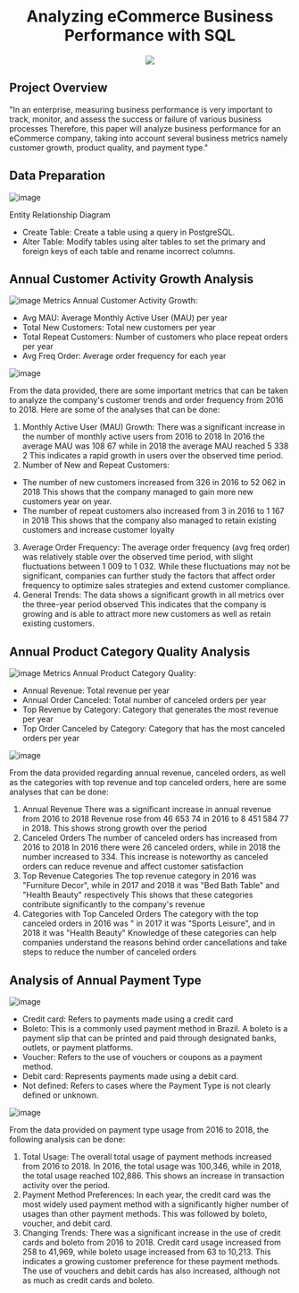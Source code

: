 <h1 align = "center">Analyzing eCommerce Business Performance with SQL</h1>

<p align="center">
  <img src="https://wallpapercave.com/wp/wp3537586.jpg"/>
</p>

<h2> Project Overview </h2>
"In an enterprise, measuring business performance is very important to track, monitor, and assess the success or failure of various business processes Therefore, this paper will analyze business performance for an eCommerce company, taking into account several business metrics namely customer growth, product quality, and payment type."

<h2> Data Preparation </h2>

 ![image](https://github.com/Bimadaa/Analyzing-eCommerce-Business-Performance-with-SQL/assets/124886706/486a4500-089a-4584-97d6-64564c425478)

  
Entity Relationship Diagram
* Create Table: Create a table using a query in PostgreSQL.
* Alter Table:  Modify tables using alter tables to set the primary and foreign keys of each table and rename incorrect columns.


<h2> Annual Customer Activity Growth Analysis </h2>

![image](https://github.com/Bimadaa/Analyzing-eCommerce-Business-Performance-with-SQL/assets/124886706/1782efd2-d377-43c6-af01-11c26d409283)
Metrics Annual Customer Activity Growth:
* Avg MAU: Average Monthly Active User (MAU) per year
* Total New Customers: Total new customers per year
* Total Repeat Customers: Number of customers who place repeat orders per year
* Avg Freq Order: Average order frequency for each year

![image](https://github.com/Bimadaa/Analyzing-eCommerce-Business-Performance-with-SQL/assets/124886706/30161468-5fed-4727-8c54-42ad9b5b505e)


From the data provided, there are some important metrics that can be taken to analyze the company's customer trends and order frequency from 2016 to 2018. Here are some of the analyses that can be done:
1. Monthly Active User (MAU) Growth:
There was a significant increase in the number of monthly active users from 2016 to 2018 In 2016 the average MAU was 108 67 while in 2018 the average MAU reached 5 338 2 This indicates a rapid growth in users over the observed time period.
2. Number of New and Repeat Customers:
* The number of new customers increased from 326 in 2016 to 52 062 in 2018 This shows that the company managed to gain more new customers year on year.
* The number of repeat customers also increased from 3 in 2016 to 1 167 in 2018 This shows that the company also managed to retain existing customers and increase customer loyalty
3. Average Order Frequency:
The average order frequency (avg freq order) was relatively stable over the observed time period, with slight fluctuations between 1 009 to 1 032. While these fluctuations may not be significant, companies can further study the factors that affect order frequency to optimize sales strategies and extend customer compliance.
4. General Trends:
The data shows a significant growth in all metrics over the three-year period observed This indicates that the company is growing and is able to attract more new customers as well as retain existing customers.


<h2> Annual Product Category Quality Analysis </h2>

![image](https://github.com/Bimadaa/Analyzing-eCommerce-Business-Performance-with-SQL/assets/124886706/2969771f-cea3-473d-87d5-ef2474fd7dae)
Metrics Annual Product Category Quality:
* Annual Revenue: Total revenue per year
* Annual Order Canceled: Total number of canceled orders per year
* Top Revenue by Category: Category that generates the most revenue per year
* Top Order Canceled by Category: Category that has the most canceled orders per year

![image](https://github.com/Bimadaa/Analyzing-eCommerce-Business-Performance-with-SQL/assets/124886706/e9d76c58-0d65-4e78-b87d-00f9919a1d97)


From the data provided regarding annual revenue, canceled orders, as well as the categories with top revenue and top canceled orders, here are some analyses that can be done:
1. Annual Revenue
There was a significant increase in annual revenue from 2016 to 2018 Revenue rose from 46 653 74 in 2016 to 8 451 584 77 in 2018. This shows strong growth over the period
2. Canceled Orders
The number of canceled orders has increased from 2016 to 2018 In 2016 there were 26 canceled orders, while in 2018 the number increased to 334. This increase is noteworthy as canceled orders can reduce revenue and affect customer satisfaction
3. Top Revenue Categories
The top revenue category in 2016 was "Furniture Decor", while in 2017 and 2018 it was "Bed Bath Table" and "Health Beauty" respectively This shows that these categories contribute significantly to the company's revenue
4. Categories with Top Canceled Orders
The category with the top canceled orders in 2016 was " in 2017 it was "Sports Leisure", and in 2018 it was "Health Beauty" Knowledge of these categories can help companies understand the reasons behind order cancellations and take steps to reduce the number of canceled orders


<h2> Analysis of Annual Payment Type </h2>

![image](https://github.com/Bimadaa/Analyzing-eCommerce-Business-Performance-with-SQL/assets/124886706/afefb269-1ab1-4bff-b083-039afa6534b2)

* Credit card: Refers to payments made using a credit card
* Boleto: This is a commonly used payment method in Brazil. A boleto is a payment slip that can be printed and paid through designated banks, outlets, or payment platforms.
* Voucher: Refers to the use of vouchers or coupons as a payment method.
* Debit card: Represents payments made using a debit card.
* Not defined: Refers to cases where the Payment Type is not clearly defined or unknown.


![image](https://github.com/Bimadaa/Analyzing-eCommerce-Business-Performance-with-SQL/assets/124886706/743e89ed-36c5-421b-825c-60224ae0184d)



From the data provided on payment type usage from 2016 to 2018, the following analysis can be done:
1. Total Usage:
The overall total usage of payment methods increased from 2016 to 2018. In 2016, the total usage was 100,346, while in 2018, the total usage reached 102,886. This shows an increase in transaction activity over the period.
2. Payment Method Preferences:
In each year, the credit card was the most widely used payment method with a significantly higher number of usages than other payment methods. This was followed by boleto, voucher, and debit card.
3. Changing Trends:
There was a significant increase in the use of credit cards and boleto from 2016 to 2018. Credit card usage increased from 258 to 41,969, while boleto usage increased from 63 to 10,213. This indicates a growing customer preference for these payment methods. The use of vouchers and debit cards has also increased, although not as much as credit cards and boleto.



